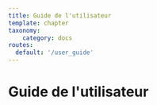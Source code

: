 ```yaml
---
title: Guide de l'utilisateur
template: chapter
taxonomy:
    category: docs
routes:
  default: '/user_guide'
---
```


# Guide de l'utilisateur
